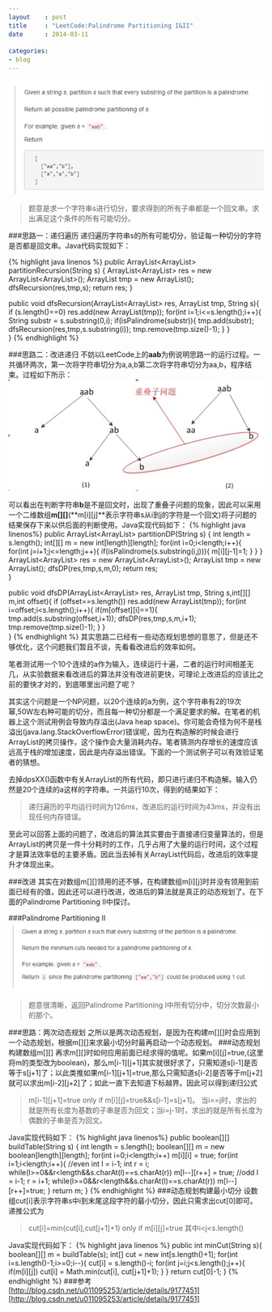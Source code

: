 ```yaml
---
layout    : post
title     : "LeetCode:Palindrome Partitioning I&II"
date      : 2014-03-11

categories:
- blog
---
```


![题目描述](/images/blog5/1.jpg "题目描述")

>题意是求一个字符串s进行切分，要求得到的所有子串都是一个回文串。求出满足这个条件的所有可能切分。

###思路一：递归遍历
递归遍历字符串s的所有可能切分，验证每一种切分的字符是否都是回文串。Java代码实现如下：

{% highlight java linenos %}
public ArrayList<ArrayList<String>> partitionRecursion(String s) {
	ArrayList<ArrayList<String>> res = new ArrayList<ArrayList<String>>();
	ArrayList<String> tmp = new ArrayList<String>();
	dfsRecursion(res,tmp,s);
	    return res;
	}
	    
public void dfsRecursion(ArrayList<ArrayList<String>> res, ArrayList<String> tmp, String s){
	if (s.length()==0) res.add(new ArrayList<String>(tmp));
	for(int i=1;i<=s.length();i++){
	    String substr = s.substring(0,i);
	    if(isPalindrome(substr)){
	        tmp.add(substr);
	        dfsRecursion(res,tmp,s.substring(i));
	        tmp.remove(tmp.size()-1);
	    }
	}    
}
{% endhighlight %}

###思路二：改进递归
不妨以LeetCode上的**aab**为例说明思路一的运行过程。一共循环两次，第一次将字符串切分为a,a,b第二次将字符串切分为aa,b，程序结束。过程如下所示：
![重叠子问题](/images/blog5/2.jpg "重叠子问题")

可以看出在判断字符串**b**是不是回文时，出现了重叠子问题的现象，因此可以采用一个二维数组**m[][]**(**m[i][j]**表示字符串s从i到j的字符是一个回文)将子问题的结果保存下来以供后面的判断使用。Java实现代码如下：
{% highlight java linenos%}
public ArrayList<ArrayList<String>> partitionDP(String s) {
	int length = s.length();
	int[][] m = new int[length][length];
	for(int i=0;i<length;i++){
	    for(int j=i+1;j<=length;j++){
	        if(isPalindrome(s.substring(i,j))){
	        	m[i][j-1]=1;
	        }
	    }
	}
	ArrayList<ArrayList<String>> res = new ArrayList<ArrayList<String>>();
	ArrayList<String> tmp = new ArrayList<String>();
	dfsDP(res,tmp,s,m,0);
	return res;     
}

 public void dfsDP(ArrayList<ArrayList<String>> res, ArrayList<String> tmp, String s,int[][] m,int offset){
	if (offset==s.length()) res.add(new ArrayList<String>(tmp));
	for(int i=offset;i<s.length();i++){
	    if(m[offset][i]==1){
	        tmp.add(s.substring(offset,i+1));
	        dfsDP(res,tmp,s,m,i+1);
	        tmp.remove(tmp.size()-1);
	    }
	}    
}
{% endhighlight %}
其实思路二已经有一些动态规划思想的意思了，但是还不够优化，这个问题我们暂且不谈，先看看改进后的效率如何。

笔者测试用一个10个连续的a作为输入，连续运行十遍，二者的运行时间相差无几，从实验数据来看改进后的算法并没有改进前更快，可理论上改进后的应该比之前的要快才对的，到底哪里出问题了呢？

其实这个问题是一个NP问题，以20个连续的a为例，这个字符串有2的19次幂,50W左右种可能的切分，而且每一种切分都是一个满足要求的解。在笔者的机器上这个测试用例会导致内存溢出(Java heap space)。你可能会奇怪为何不是栈溢出(java.lang.StackOverflowError)错误呢，因为在构造解的时候会进行ArrayList的拷贝操作，这个操作会大量消耗内存。笔者猜测内存增长的速度应该远高于栈的增加速度，因此是内存溢出错误。下面的一个测试例子可以有效验证笔者的猜想。

去掉dpsXX()函数中有关ArrayList的所有代码，即只进行递归不构造解。输入仍然是20个连续的a这样的字符串。一共运行10次，得到的结果如下：
>递归遍历的平均运行时间为126ms，改进后的运行时间为43ms，并没有出现任何内存错误。

至此可以回答上面的问题了，改进后的算法其实要由于直接递归变量算法的，但是ArrayList的拷贝是一件十分耗时的工作，几乎占用了大量的运行时间，这个过程才是算法效率低的主要矛盾。因此当去掉有关ArrayList代码后，改进后的效率提升才体现出来。

###改进
其实在对数组m[][]领用的还不够，在构建数组m[i][j]时并没有领用到前面已经有的值，因此还可以进行改进，改进后的算法就是真正的动态规划了。在下面的Palindrome Partitioning II中探讨。

###Palindrome Partitioning II
![题目描述](/images/blog5/3.jpg "题目描述")

>题意很清晰，返回Palindrome Partitioning I中所有切分中，切分次数最小的那个。

###思路：两次动态规划
之所以是两次动态规划，是因为在构建m[][]时会应用到一个动态规划，根据m[][]来求最小切分时最再启动一个动态规划。
###动态规划构建数组m[][]
再求m[][]时如何应用前面已经求得的值呢。如果m[i][j]=true,(这里将m的类型改为boolean)，那么m[i-1][j+1]其实就很好求了，只需知道s[i-1]是否等于s[j+1]了；以此类推如果m[i-1][j+1]=true,那么只需知道s[i-2]是否等于m[j+2]就可以求出m[i-2][j+2]了；如此一直下去知道下标越界。因此可以得到递归公式
>m[i-1][j+1]=true only if m[i][j]=true&&s[i-1]=s[j+1]。
当i==j时，求出的就是所有长度为基数的子串是否为回文；当i=j-1时，求出的就是所有长度为偶数的子串是否为回文。

Java实现代码如下：
{% highlight java linenos%}
public boolean[][] buildTable(String s) {
	int length = s.length();
	boolean[][] m = new boolean[length][length];
	for(int i=0;i<length;i++)
		m[i][i] = true;
	for(int i=1;i<length;i++){
		//even
		int l = i-1;
		int r = i;
		while(l>=0&&r<length&&s.charAt(l)==s.charAt(r))
			m[l--][r++] = true;
		 //odd
		l = i-1;
		r = i+1;
		while(l>=0&&r<length&&s.charAt(l)==s.charAt(r))
		    m[l--][r++]=true;
	}
	return m;
}
{% endhighlight %}
###动态规划构建最小切分
设数组cut[i]表示字符串s中i到末尾这段字符的最小切分，因此只需求出cut[0]即可。递推公式为
>cut[i]=min(cut[i],cut[j+1]+1) only if m[i][j]=true 其中i<j<s.length() 

Java实现代码如下：
{% highlight java linenos %}
public int minCut(String s){
    boolean[][] m = buildTable(s);
    int[] cut = new int[s.length()+1];
   	for(int i=s.length()-1;i>=0;i--){
    	cut[i] = s.length()-i;
    	for(int j=i;j<s.length();j++){
    		if(m[i][j])
    			cut[i] = Math.min(cut[i], cut[j+1]+1);
    	}
    }
    return cut[0]-1;
}
{% endhighlight %}
###参考
[http://blog.csdn.net/u011095253/article/details/9177451][http://blog.csdn.net/u011095253/article/details/9177451]

[http://blog.csdn.net/u011095253/article/details/9177451]:http://blog.csdn.net/u011095253/article/details/9177451